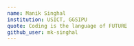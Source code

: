 ```yaml
---
name: Manik Singhal
institution: USICT, GGSIPU
quote: Coding is the language of FUTURE
github_user: mk-singhal
---
```

